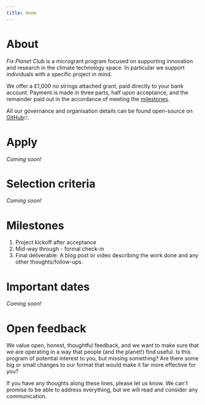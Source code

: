 ```yaml
---
title: Home
---
```


# About <a name="about"></a>

_Fix Planet Club_ is a microgrant program focused on supporting innovation and
research in the climate technology space. In particular we support individuals
with a specific project in mind.

We offer a <span class="amount">£1,000</span> no strings attached grant, paid
directly to your bank account. Payment is made in three parts, half upon
acceptance, and the remainder paid out in the accordance of meeting the
<a href="#milestones">milestones</a>.

All our governance and organisation details can be found open-source on
<a alt="FixPlanet on GitHub" title="FixPlanet on GitHub" href="https://github.com/FixPlanet/org">GitHub<img src="/images/out.png" height=10 /></a>.

# Apply <a name="apply"></a>

_Coming soon!_


# Selection criteria <a name="selection-criteria"></a>

_Coming soon!_


# Milestones <a name="milestones"></a>

1. Project kickoff after acceptance
2. Mid-way through - formal check-in
3. Final deliverable: A blog post or video describing the work done and any
   other thoughts/follow-ups.


# Important dates <a name="important-dates"></a>

_Coming soon!_

# Open feedback <a name="open-feedback"></a>

We value open, honest, thoughtful feedback, and we want to make sure that we
are operating in a way that people (and the planet!) find useful. Is this
program of potential interest to you, but missing something? Are there some
big or small changes to our format that would make it far more effective for
you?

<!--
TODO: Include our email address.
-->
If you have any thoughts along these lines, please let us know. We can't
promise to be able to address everything, but we will read and consider
any communication.


